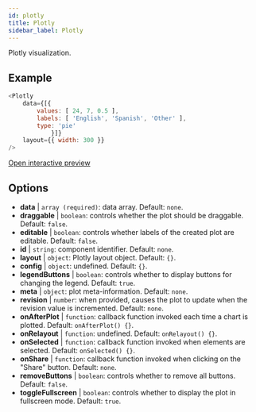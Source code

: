```yaml
---
id: plotly 
title: Plotly
sidebar_label: Plotly
---
```


Plotly visualization.

## Example

``` js
<Plotly
    data={[{
        values: [ 24, 7, 0.5 ],
        labels: [ 'English', 'Spanish', 'Other' ],
        type: 'pie'
            }]}
    layout={{ width: 300 }}
/>
```

[Open interactive preview](https://isle.heinz.cmu.edu/components/plotly)

## Options

* __data__ | `array (required)`: data array. Default: `none`.
* __draggable__ | `boolean`: controls whether the plot should be draggable. Default: `false`.
* __editable__ | `boolean`: controls whether labels of the created plot are editable. Default: `false`.
* __id__ | `string`: component identifier. Default: `none`.
* __layout__ | `object`: Plotly layout object. Default: `{}`.
* __config__ | `object`: undefined. Default: `{}`.
* __legendButtons__ | `boolean`: controls whether to display buttons for changing the legend. Default: `true`.
* __meta__ | `object`: plot meta-information. Default: `none`.
* __revision__ | `number`: when provided, causes the plot to update when the revision value is incremented. Default: `none`.
* __onAfterPlot__ | `function`: callback function invoked each time a chart is plotted. Default: `onAfterPlot() {}`.
* __onRelayout__ | `function`: undefined. Default: `onRelayout() {}`.
* __onSelected__ | `function`: callback function invoked when elements are selected. Default: `onSelected() {}`.
* __onShare__ | `function`: callback function invoked when clicking on the "Share" button. Default: `none`.
* __removeButtons__ | `boolean`: controls whether to remove all buttons. Default: `false`.
* __toggleFullscreen__ | `boolean`: controls whether to display the plot in fullscreen mode. Default: `true`.

